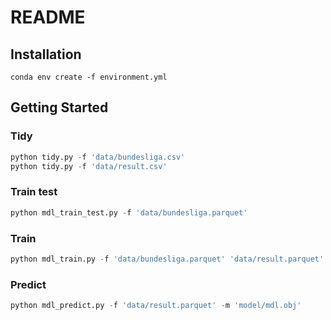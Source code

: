# README

## Installation
```
conda env create -f environment.yml
```

## Getting Started

### Tidy
```python
python tidy.py -f 'data/bundesliga.csv'
python tidy.py -f 'data/result.csv'
```

### Train test
```python
python mdl_train_test.py -f 'data/bundesliga.parquet'
```

### Train
```python
python mdl_train.py -f 'data/bundesliga.parquet' 'data/result.parquet'
```

### Predict
```python
python mdl_predict.py -f 'data/result.parquet' -m 'model/mdl.obj'
```
